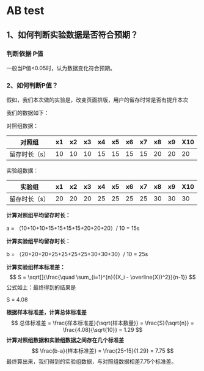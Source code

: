 # AB test

## 1、如何判断实验数据是否符合预期？

### 判断依据 P值

一般当P值<0.05时，认为数据变化符合预期。

### 2、如何判断P值？

假如，我们本次做的实验是，改变页面排版，用户的留存时常是否有提升本次

我们的数据如下：

对照组数据：

| 对照组        | x1   | x2   | x3   | x4   | x5   | x6   | x7   | x8   | x9   | X10  |
| ------------- | ---- | ---- | ---- | ---- | ---- | ---- | ---- | ---- | ---- | ---- |
| 留存时长（s） | 10   | 10   | 10   | 15   | 15   | 15   | 15   | 20   | 20   | 20   |

实验组数据：

| 实验组        | x1   | x2   | x3   | x4   | x5   | x6   | x7   | x8   | x9   | X10  |
| ------------- | ---- | ---- | ---- | ---- | ---- | ---- | ---- | ---- | ---- | ---- |
| 留存时长（s） | 20   | 20   | 20   | 25   | 25   | 25   | 25   | 30   | 30   | 30   |

**计算对照组平均留存时长：**

a = （10+10+10+15+15+15+15+20+20+20）/ 10 = 15s

**计算实验组平均留存时长：**

b = （20+20+20+25+25+25+25+30+30+30）/ 10 = 25s

**计算实验组样本标准差：**
$$
S = \sqrt[]{\frac{\quad \sum_{i=1}^{n}{(X_i - \overline{X})^2}}{n-1}}
$$
公式如上：最终得到的结果是

S = 4.08

**根据样本标准差，计算总体标准差**
$$
总体标准差 = \frac{样本标准差}{\sqrt{样本数量}} = \frac{S}{\sqrt{n}} = \frac{4.08}{\sqrt{10}} = 1.29
$$
**计算对照组数据和实验组数据之间存在几个标准差**
$$
\frac{b-a}{样本标准差} = \frac{25-15}{1.29} = 7.75
$$
最终算出来，我们得到的实验组数据，与对照组数据相差7.75个标准差。

